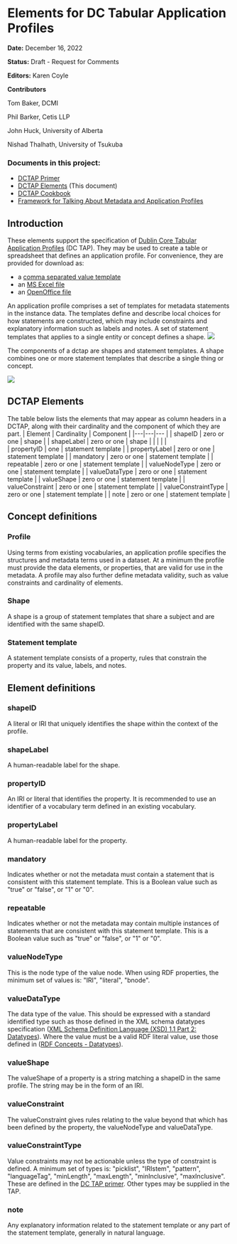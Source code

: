 # Elements for DC Tabular Application Profiles

**Date:**
December 16, 2022

**Status:**
Draft - Request for Comments

**Editors:**
Karen Coyle

**Contributors**

Tom Baker, DCMI

Phil Barker, Cetis LLP

John Huck, University of Alberta

Nishad Thalhath, University of Tsukuba

### Documents in this project:

-   [DCTAP Primer](https://dcmi.github.io/dctap/TAPprimer.html)
-   [DCTAP Elements](https://dcmi.github.io/dctap/TAPelements.html) (This document)
-   [DCTAP Cookbook](https://dcmi.github.io/dctap/DCTAP-Cookbook.html)
-   [Framework for Talking About Metadata and Application Profiles](https://dcmi.github.io/dctap/talking_about_metadata.html)

## Introduction

These elements support the specification of [Dublin Core Tabular Application Profiles](https://github.com/dcmi/dctap/blob/main/TAPprimer.md) (DC TAP). They may be used to create a table or spreadsheet that defines an application profile. For convenience, they are provided for download as: 
* a [comma separated value template](https://github.com/dcmi/dctap/blob/main/TAPtemplate.csv)
* an [MS Excel file](https://github.com/dcmi/dctap/blob/main/TAPtemplate.xsls)
* an [OpenOffice file](https://github.com/dcmi/dctap/blob/main/TAPtemplate.ods)

An application profile comprises a set of templates for metadata statements in the instance data. The templates define and describe local choices for how statements are constructed, which may include constraints and explanatory information such as labels and notes. A set of statement templates that applies to a single entity or concept defines a shape. 
![](https://i.imgur.com/RtlQFOI.jpg)


The components of a dctap are shapes and statement templates. A shape combines one or more statement templates that describe a single thing or concept.

![](https://i.imgur.com/ay5MoPm.jpg)



## DCTAP Elements
The table below lists the elements that may appear as column headers in a DCTAP, along with their cardinality and the component of which they are part. 
| Element | Cardinality | Component | 
|---|---|--- | 
| shapeID | zero or one | shape | 
| shapeLabel | zero or one | shape |
| |  |  |  
| propertyID | one | statement template |
| propertyLabel | zero or one | statement template | 
| mandatory | zero or one | statement template | 
| repeatable | zero or one | statement template | 
| valueNodeType | zero or one | statement template | 
| valueDataType | zero or one | statement template | 
| valueShape | zero or one | statement template | 
| valueConstraint | zero or one | statement template | 
| valueConstraintType | zero or one | statement template | 
| note | zero or one | statement template | 


## Concept definitions

### Profile

Using terms from existing vocabularies, an application profile specifies the structures and metadata terms used in a dataset. At a minimum the profile must provide the data elements, or properties, that are valid for use in the metadata. A profile may also further define metadata validity, such as value constraints and cardinality of elements. 

### Shape

A shape is a group of statement templates that share a subject and are identified with the same shapeID. 
### Statement template

A statement template consists of a property, rules that constrain the property and its value, labels, and notes. 

## Element definitions

### shapeID

A literal or IRI that uniquely identifies the shape within the context of the profile.

### shapeLabel

A human-readable label for the shape.


### propertyID

An IRI or literal that identifies the property. It is recommended to use an identifier of a vocabulary term defined in an existing vocabulary.

### propertyLabel

A human-readable label for the property.

### mandatory

Indicates whether or not the metadata must contain a statement that is consistent with this statement template. This is a Boolean value such as "true" or "false", or "1" or "0".

### repeatable

Indicates whether or not the metadata may contain multiple instances of statements that are consistent with this statement template. This is a Boolean value such as "true" or "false", or "1" or "0".

### valueNodeType

This is the node type of the value node. When using RDF properties, the minimum set of values is: "IRI", "literal", "bnode".

### valueDataType
The data type of the value. This should be expressed with a standard identified type such as those defined in the XML schema datatypes specification ([XML Schema Definition Language (XSD) 1.1 Part 2: Datatypes](http://www.w3.org/TR/xmlschema11-2/)). Where the value must be a valid RDF literal value, use those defined in ([RDF Concepts - Datatypes](https://www.w3.org/TR/2014/REC-rdf11-concepts-20140225/#section-Datatypes)).

### valueShape

The valueShape of a property is a string matching a shapeID in the same profile. The string may be in the form of an IRI.

### valueConstraint

The valueConstraint gives rules relating to the value beyond that which has been defined by the property, the valueNodeType and valueDataType.

### valueConstraintType

Value constraints may not be actionable unless the type of constraint is defined. A minimum set of types is: "picklist", "IRIstem", "pattern", "languageTag", "minLength", "maxLength", "minInclusive", "maxInclusive". These are defined in the [DC TAP primer](https://github.com/dcmi/dctap/blob/main/TAPprimer.md#value-constraint-type). Other types may be supplied in the TAP.

### note

Any explanatory information related to the statement template or any part of the statement template, generally in natural language.

